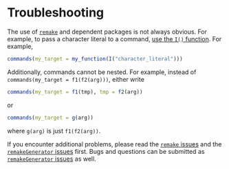 # Troubleshooting

The use of [`remake`](https://github.com/richfitz/remake) and dependent packages is not always obvious. For example, to pass a character literal to a command, [use the `I()` function](https://github.com/richfitz/remake/issues/58). For example,

```r
commands(my_target = my_function(I("character_literal")))
```

Additionally, commands cannot be nested. For example, instead of `commands(my_target = f1(f2(arg)))`, either write

```r
commands(my_target = f1(tmp), tmp = f2(arg))
```

or

```r
commands(my_target = g(arg))
```

where `g(arg)` is just `f1(f2(arg))`.

If you encounter additional problems, please read the [`remake` issues](https://github.com/richfitz/remake/issues) and the [`remakeGenerator` issues](https://github.com/wlandau/remakeGenerator/issues) first. Bugs and questions can be submitted as [`remakeGenerator` issues](https://github.com/wlandau/remakeGenerator/issues) as well.
